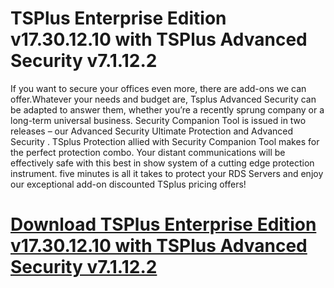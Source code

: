 # TSPlus Enterprise Edition v17.30.12.10 with TSPlus Advanced Security v7.1.12.2

If you want to secure your offices even more, there are add-ons we can offer.Whatever your needs and budget are, Tsplus Advanced Security can be adapted to answer them, whether you’re a recently sprung company or a long-term universal business. Security Companion Tool is issued in two releases – our Advanced Security Ultimate Protection and Advanced Security . TSplus Protection allied with Security Companion Tool makes for the perfect protection combo. Your distant communications will be effectively safe with this best in show system of a cutting edge protection instrument. five minutes is all it takes to protect your RDS Servers and enjoy our exceptional add-on discounted TSplus pricing offers!

# [Download TSPlus Enterprise Edition v17.30.12.10 with TSPlus Advanced Security v7.1.12.2](https://developer.team/misc-development/35170-tsplus-enterprise-edition-v17301210.html)

